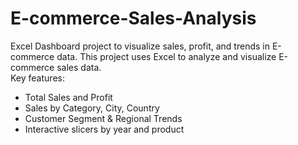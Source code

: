 # E-commerce-Sales-Analysis
Excel Dashboard project to visualize sales, profit, and trends in E-commerce data.
This project uses Excel to analyze and visualize E-commerce sales data.  
Key features:
- Total Sales and Profit
- Sales by Category, City, Country
- Customer Segment & Regional Trends
- Interactive slicers by year and product
